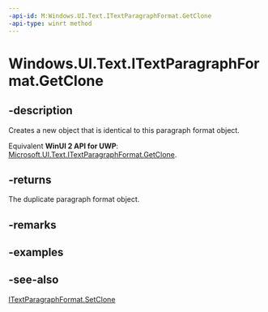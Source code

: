 ```yaml
---
-api-id: M:Windows.UI.Text.ITextParagraphFormat.GetClone
-api-type: winrt method
---
```


<!-- Method syntax
public Windows.UI.Text.ITextParagraphFormat GetClone()
-->

# Windows.UI.Text.ITextParagraphFormat.GetClone

## -description
Creates a new object that is identical to this paragraph format object.

Equivalent **WinUI 2 API for UWP**: [Microsoft.UI.Text.ITextParagraphFormat.GetClone](/windows/winui/api/microsoft.ui.text.itextparagraphformat.getclone).

## -returns
The duplicate paragraph format object.

## -remarks

## -examples

## -see-also
[ITextParagraphFormat.SetClone](itextparagraphformat_setclone_1039496425.md)
